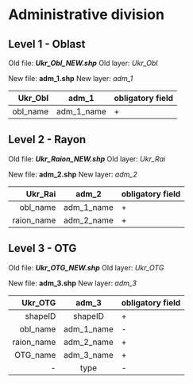 # Administrative division

## Level 1 - Oblast

Old file: ***Ukr_Obl_NEW.shp***
Old layer: *Ukr_Obl*

New file: **adm_1.shp**
New layer: *adm_1*

Ukr_Obl | adm_1 | obligatory field |
-----: | :-----: | :-----
obl_name | adm_1_name | +


## Level 2 - Rayon

Old file: ***Ukr_Raion_NEW.shp***
Old layer: *Ukr_Rai*

New file: **adm_2.shp**
New layer: *adm_2*

Ukr_Rai | **adm_2** | obligatory field |
-----: | :-----: | :-----
obl_name | adm_1_name | +
raion_name | adm_2_name | +


## Level 3 - OTG

Old file: ***Ukr_OTG_NEW.shp***
Old layer: *Ukr_OTG*

New file: **adm_3.shp**
New layer: *adm_3*

Ukr_OTG | adm_3 | obligatory field |
-----: | :-----: | :-----
shapeID | shapeID | +
obl_name | adm_1_name | -
raion_name | adm_2_name | +
OTG_name | adm_3_name | +
- | type | -

